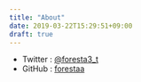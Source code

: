 ```yaml
---
title: "About"
date: 2019-03-22T15:29:51+09:00
draft: true
---
```


- Twitter : [@foresta3_t](https://twitter.com/foresta3_t)
- GitHub  : [forestaa](https://github.com/forestaa)
